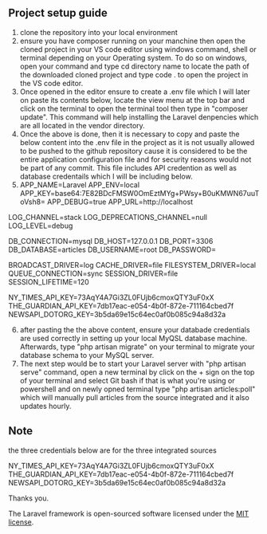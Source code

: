 

## Project setup guide

1. clone the repository into your local environment
2. ensure you have composer running on your manchine then open the cloned project in your VS code editor using windows command, shell or terminal depending on your Operating system. To do so on windows, open your command and type cd directory name to locate the path of the downloaded cloned project and type code . to open the project in the VS code editor.
3. Once opened in the editor ensure to create a .env file which I will later on paste its contents below, locate the view menu at the top bar and click on the terminal to open the terminal tool then type in "composer update". This command will help installing the Laravel denpencies which are all located in the vendor directory.
4. Once the above is done, then it is necessary to copy and paste the below content into the .env file in the project as it is not usually allowed to be pushed to the github repository cause it is considered to be the entire application configuration file and for security reasons would not be part of any commit. This file includes API credention as well as database credentails which I will be including below.
5. APP_NAME=Laravel
APP_ENV=local
APP_KEY=base64:7E82BDcFMSW0OmEztMYg+PWsy+B0uKMWN67uuToVsh8=
APP_DEBUG=true
APP_URL=http://localhost

LOG_CHANNEL=stack
LOG_DEPRECATIONS_CHANNEL=null
LOG_LEVEL=debug

DB_CONNECTION=mysql
DB_HOST=127.0.0.1
DB_PORT=3306
DB_DATABASE=articles
DB_USERNAME=root
DB_PASSWORD=

BROADCAST_DRIVER=log
CACHE_DRIVER=file
FILESYSTEM_DRIVER=local
QUEUE_CONNECTION=sync
SESSION_DRIVER=file
SESSION_LIFETIME=120  

NY_TIMES_API_KEY=73AqY4A7Gi3ZL0FUjb6cmoxQTY3uF0xX
THE_GUARDIAN_API_KEY=7db17eac-e054-4b0f-872e-711164cbed7f
NEWSAPI_DOTORG_KEY=3b5da69e15c64ec0af0b085c94a8d32a

6. after pasting the the above content, ensure your databade credentials are used correctly in setting up your local MyQSL database machine. Afterwards, type "php artisan migrate" on your terminal to migrate your database schema to your MySQL server.
7. The next step would be to start your Laravel server with "php artisan serve" command, open a new terminal by click on the + sign on the top of your terminal and select Git bash if that is what you're using or powershell and on newly opned terminal type "php artisan articles:poll" which will manually pull articles from the source integrated and it also updates hourly.

## Note
the three credentials below are for the three integrated sources

NY_TIMES_API_KEY=73AqY4A7Gi3ZL0FUjb6cmoxQTY3uF0xX
THE_GUARDIAN_API_KEY=7db17eac-e054-4b0f-872e-711164cbed7f
NEWSAPI_DOTORG_KEY=3b5da69e15c64ec0af0b085c94a8d32a


Thanks you.



The Laravel framework is open-sourced software licensed under the [MIT license](https://opensource.org/licenses/MIT).
